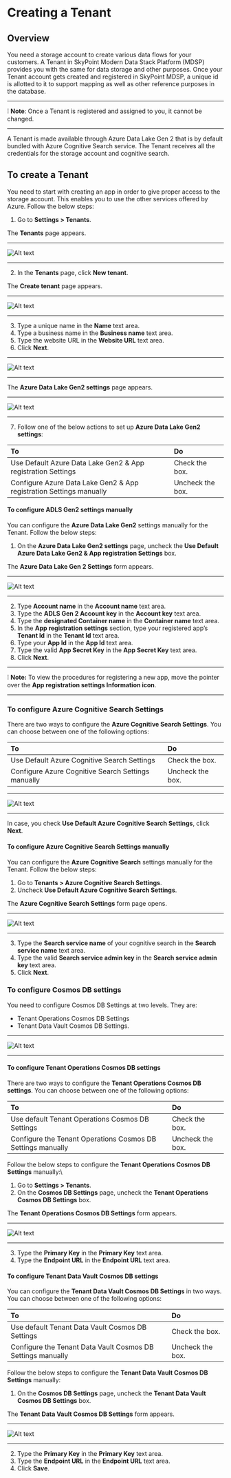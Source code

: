 # Creating a Tenant
## Overview
You need a storage account to create various data flows for your customers. A Tenant in SkyPoint Modern Data Stack Platform (MDSP) provides you with the same for data storage and other purposes. Once your Tenant account gets created and registered in SkyPoint MDSP, a unique id is allotted to it to support mapping as well as other reference purposes in the database. 

---
:grey_exclamation: **Note**: Once a Tenant is registered and assigned to you, it cannot be changed.

---

A Tenant is made available through Azure Data Lake Gen 2 that is by default bundled with Azure Cognitive Search service. The Tenant receives all the credentials for the storage account and cognitive search. 
## To create a Tenant 
You need to start with creating an app in order to give proper access to the storage account. This enables you to use the other services offered by Azure. Follow the below steps:

1. Go to **Settings > Tenants**.

The **Tenants** page appears.

---
![Alt text](https://github.com/skypointcloud/platform/blob/develop/docs/doc_snippets/Tenants_TenantHomepage.png?raw=true)

---

2. In the **Tenants** page, click **New tenant**.

The **Create tenant** page appears.

---
![Alt text](https://github.com/skypointcloud/platform/blob/develop/docs/doc_snippets/Tenants_Createtenant.png?raw=true)

---

3. Type a unique name in the **Name** text area.
4. Type a business name in the **Business name** text area.
5. Type the website URL in the **Website URL** text area.
6. Click **Next**.

---
![Alt text](https://github.com/skypointcloud/platform/blob/develop/docs/doc_snippets/Tenants_Createtenantnext.png?raw=true)

---

The **Azure Data Lake Gen2 settings** page appears.

---
![Alt text](https://github.com/skypointcloud/platform/blob/develop/docs/doc_snippets/Tenants_AzureDataLakeGen2.png?raw=true)

---

7. Follow one of the below actions to set up **Azure Data Lake Gen2 settings**:

|To|Do|
|:-|:-|
|Use Default Azure Data Lake Gen2 & App registration Settings|Check the box.|
|Configure Azure Data Lake Gen2 & App registration Settings manually|Uncheck the box.|

#### To configure ADLS Gen2 settings manually

You can configure the **Azure Data Lake Gen2** settings manually for the Tenant. Follow the below steps:  
1. On the **Azure Data Lake Gen2 settings** page, uncheck the **Use Default Azure Data Lake Gen2 & App registration Settings** box.

The **Azure Data Lake Gen 2 Settings** form appears.

---
![Alt text](https://github.com/skypointcloud/platform/blob/develop/docs/doc_snippets/Tenants_ADLSform.png?raw=true)

---

2. Type **Account name** in the **Account name** text area.
3. Type the **ADLS Gen 2 Account key** in the **Account key** text area.
4. Type the **designated Container name** in the **Container name** text area.
5. In the **App registration settings** section, type your registered app’s **Tenant Id** in the **Tenant Id** text area.
6. Type your **App Id** in the **App Id** text area.
7. Type the valid **App Secret Key** in the **App Secret Key** text area.
8. Click **Next**.  

---
:grey_exclamation: **Note:** To view the procedures for registering a new app, move the pointer over the **App registration settings Information icon**.

---

### To configure Azure Cognitive Search Settings
There are two ways to configure the **Azure Cognitive Search Settings**. You can choose between one of the following options:

|To|Do|
|:-|:-|
|Use Default Azure Cognitive Search Settings|Check the box.|
|Configure Azure Cognitive Search Settings manually|Uncheck the box.|


---
![Alt text](https://github.com/skypointcloud/platform/blob/develop/docs/doc_snippets/Tenants_AzureCognitiveSearch.png?raw=true)

---

In case, you check **Use Default Azure Cognitive Search Settings**, click **Next**.

#### To configure Azure Cognitive Search Settings manually
You can configure the **Azure Cognitive Search** settings manually for the Tenant. Follow the below steps:
1. Go to **Tenants > Azure Cognitive Search Settings**.
2. Uncheck **Use Default Azure Cognitive Search Settings**.

The **Azure Cognitive Search Settings** form page opens.

---
![Alt text](https://github.com/skypointcloud/platform/blob/develop/docs/doc_snippets/Tenants_AzureCognitiveSearchformpage.png?raw=true)

---

3. Type the **Search service name** of your cognitive search in the **Search service name** text area.
4. Type the valid **Search service admin key** in the **Search service admin key** text area.
5. Click **Next**.

### To configure Cosmos DB settings
You need to configure Cosmos DB Settings at two levels. They are:  
- Tenant Operations Cosmos DB Settings
- Tenant Data Vault Cosmos DB Settings.

---
![Alt text](https://github.com/skypointcloud/platform/blob/develop/docs/doc_snippets/Tenants_CosmosDBsettingshomepage.png?raw=true)

---

#### To configure Tenant Operations Cosmos DB settings
There are two ways to configure the **Tenant Operations Cosmos DB settings**. You can choose between one of the following options:  

|To|Do|
|:-|:-|
|Use default Tenant Operations Cosmos DB Settings|Check the box.|
|Configure the Tenant Operations Cosmos DB Settings manually|Uncheck the box.|

Follow the below steps to configure the **Tenant Operations Cosmos DB Settings** manually:\
1. Go to **Settings > Tenants**.
2. On the **Cosmos DB Settings** page, uncheck the **Tenant Operations Cosmos DB Settings** box.

The **Tenant Operations Cosmos DB Settings** form appears.

---
![Alt text](https://github.com/skypointcloud/platform/blob/develop/docs/doc_snippets/Tenants_TenantOperationsform.png?raw=true)

---

3. Type the **Primary Key** in the **Primary Key** text area.
4. Type the **Endpoint URL** in the **Endpoint URL** text area.

#### To configure Tenant Data Vault Cosmos DB settings
You can configure the **Tenant Data Vault Cosmos DB Settings** in two ways. You can choose between one of the following options:

|To|Do|
|:-|:-|
|Use default Tenant Data Vault Cosmos DB Settings|Check the box.|
|Configure the Tenant Data Vault Cosmos DB Settings manually|Uncheck the box.|

Follow the below steps to configure the **Tenant Data Vault Cosmos DB Settings** manually:
1. On the **Cosmos DB Settings** page, uncheck the **Tenant Data Vault Cosmos DB Settings** box.

The **Tenant Data Vault Cosmos DB Settings** form appears.

---
![Alt text](https://github.com/skypointcloud/platform/blob/develop/docs/doc_snippets/Tenants_DataVault.png?raw=true)

---

2. Type the **Primary Key** in the **Primary Key** text area.
3. Type the **Endpoint URL** in the **Endpoint URL** text area.
4. Click **Save**.
